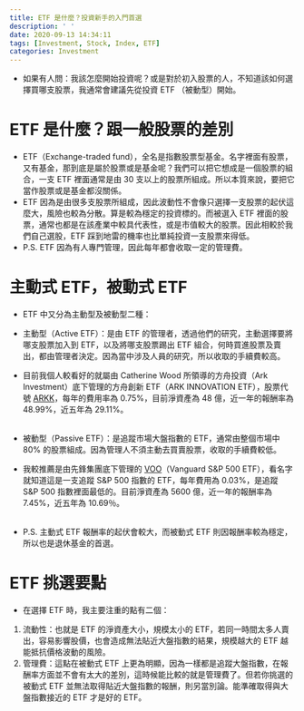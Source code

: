 ```yaml
---
title: ETF 是什麼？投資新手的入門首選
description: ' '
date: 2020-09-13 14:34:11
tags: [Investment, Stock, Index, ETF]
categories: Investment
---
```

- 如果有人問：我該怎麼開始投資呢？或是對於初入股票的人，不知道該如何選擇買哪支股票，我通常會建議先從投資 ETF （被動型）開始。

# ETF 是什麼？跟一般股票的差別
- ETF（Exchange-traded fund），全名是指數股票型基金。名字裡面有股票，又有基金，那到底是屬於股票或是基金呢？我們可以把它想成是一個股票的組合，一支 ETF 裡面通常是由 30 支以上的股票所組成。所以本質來說，要把它當作股票或是基金都沒關係。
- ETF 因為是由很多支股票所組成，因此波動性不會像只選擇一支股票的起伏這麼大，風險也較為分散。算是較為穩定的投資標的。而被選入 ETF 裡面的股票，通常也都是在該產業中較具代表性，或是市值較大的股票。因此相較於我們自己選股，ETF 踩到地雷的機率也比單純投資一支股票來得低。
- P.S. ETF 因為有人專門管理，因此每年都會收取一定的管理費。

# 主動式 ETF，被動式 ETF
- ETF 中又分為主動型及被動型二種：
 - 主動型（Active ETF）：是由 ETF 的管理者，透過他們的研究，主動選擇要將哪支股票加入到 ETF，以及將哪支股票踢出 ETF 組合，何時買進股票及賣出，都由管理者決定。因為當中涉及人員的研究，所以收取的手續費較高。
 - 目前我個人較看好的就屬由 Catherine Wood 所領導的方舟投資（Ark Investment）底下管理的方舟創新 ETF（ARK INNOVATION ETF），股票代號 [ARKK](https://ark-funds.com/arkk)，每年的費用率為 0.75%，目前淨資產為 48 億，近一年的報酬率為 48.99%，近五年為 29.11%。<br/><br/>

 - 被動型（Passive ETF）：是追蹤市場大盤指數的 ETF，通常由整個市場中 80% 的股票組成。因為管理人不須主動去買賣股票，收取的手續費較低。
 - 我較推薦是由先鋒集團底下管理的 [VOO](https://investor.vanguard.com/etf/profile/VOO)（Vanguard S&P 500 ETF），看名字就知道這是一支追蹤 S&P 500 指數的 ETF，每年費用為 0.03%，是追蹤 S&P 500 指數裡面最低的。目前淨資產為 5600 億，近一年的報酬率為 7.45%，近五年為 10.69％。<br/><br/>

- P.S. 主動式 ETF 報酬率的起伏會較大，而被動式 ETF 則因報酬率較為穩定，所以也是退休基金的首選。

# ETF 挑選要點
- 在選擇 ETF 時，我主要注重的點有二個：
 1. 流動性：也就是 ETF 的淨資產大小，規模太小的 ETF，若同一時間太多人賣出，容易影響股價，也會造成無法貼近大盤指數的結果，規模越大的 ETF 越能抵抗價格波動的風險。
 2. 管理費：這點在被動式 ETF 上更為明顯，因為一樣都是追蹤大盤指數，在報酬率方面並不會有太大的差別，這時候能比較的就是管理費了。但若你挑選的被動式 ETF 並無法取得貼近大盤指數的報酬，則另當別論。能準確取得與大盤指數接近的 ETF 才是好的 ETF。
